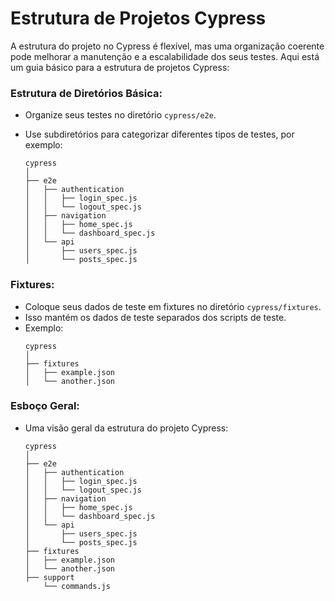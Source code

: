 # **Estrutura de Projetos Cypress**

A estrutura do projeto no Cypress é flexível, mas uma organização coerente pode melhorar a manutenção e a escalabilidade dos seus testes. Aqui está um guia básico para a estrutura de projetos Cypress:

### **Estrutura de Diretórios Básica:**
   - Organize seus testes no diretório `cypress/e2e`.
   - Use subdiretórios para categorizar diferentes tipos de testes, por exemplo:
     
     ```
     cypress
     │
     ├── e2e
     │   ├── authentication
     │   │   ├── login_spec.js
     │   │   └── logout_spec.js
     │   ├── navigation
     │   │   ├── home_spec.js
     │   │   └── dashboard_spec.js
     │   └── api
     │       ├── users_spec.js
     │       └── posts_spec.js
     ```

### **Fixtures:**
   - Coloque seus dados de teste em fixtures no diretório `cypress/fixtures`.
   - Isso mantém os dados de teste separados dos scripts de teste.
   - Exemplo:
     ```
     cypress
     │
     ├── fixtures
     │   ├── example.json
     │   └── another.json
     ```


### **Esboço Geral:**

   - Uma visão geral da estrutura do projeto Cypress:

     ```
     cypress
     │
     ├── e2e
     │   ├── authentication
     │   │   ├── login_spec.js
     │   │   └── logout_spec.js
     │   ├── navigation
     │   │   ├── home_spec.js
     │   │   └── dashboard_spec.js
     │   └── api
     │       ├── users_spec.js
     │       └── posts_spec.js
     ├── fixtures
     │   ├── example.json
     │   └── another.json
     ├── support
         └── commands.js     
     ```
